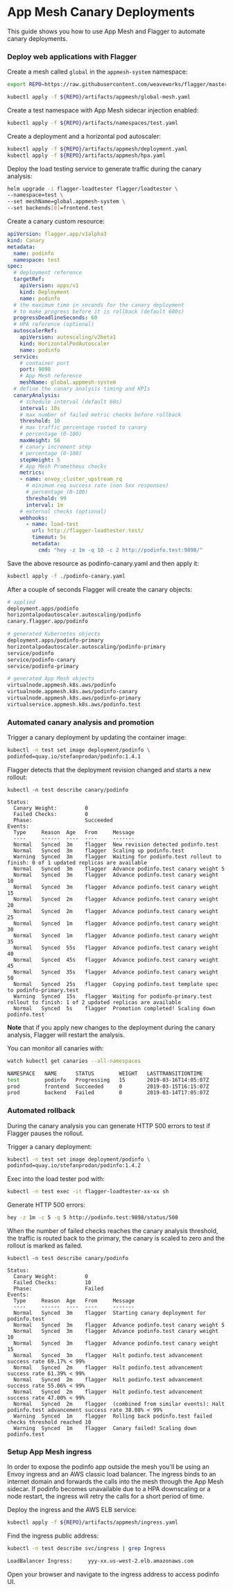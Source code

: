 # App Mesh Canary Deployments

This guide shows you how to use App Mesh and Flagger to automate canary deployments.

### Deploy web applications with Flagger

Create a mesh called `global` in the `appmesh-system` namespace:

```bash
export REPO=https://raw.githubusercontent.com/weaveworks/flagger/master

kubectl apply -f ${REPO}/artifacts/appmesh/global-mesh.yaml
```

Create a test namespace with App Mesh sidecar injection enabled:

```bash
kubectl apply -f ${REPO}/artifacts/namespaces/test.yaml
```

Create a deployment and a horizontal pod autoscaler:

```bash
kubectl apply -f ${REPO}/artifacts/appmesh/deployment.yaml
kubectl apply -f ${REPO}/artifacts/appmesh/hpa.yaml
```

Deploy the load testing service to generate traffic during the canary analysis:

```bash
helm upgrade -i flagger-loadtester flagger/loadtester \
--namespace=test \
--set meshName=global.appmesh-system \
--set backends[0]=frontend.test
```

Create a canary custom resource:

```yaml
apiVersion: flagger.app/v1alpha3
kind: Canary
metadata:
  name: podinfo
  namespace: test
spec:
  # deployment reference
  targetRef:
    apiVersion: apps/v1
    kind: Deployment
    name: podinfo
  # the maximum time in seconds for the canary deployment
  # to make progress before it is rollback (default 600s)
  progressDeadlineSeconds: 60
  # HPA reference (optional)
  autoscalerRef:
    apiVersion: autoscaling/v2beta1
    kind: HorizontalPodAutoscaler
    name: podinfo
  service:
    # container port
    port: 9898
    # App Mesh reference
    meshName: global.appmesh-system
  # define the canary analysis timing and KPIs
  canaryAnalysis:
    # schedule interval (default 60s)
    interval: 10s
    # max number of failed metric checks before rollback
    threshold: 10
    # max traffic percentage routed to canary
    # percentage (0-100)
    maxWeight: 50
    # canary increment step
    # percentage (0-100)
    stepWeight: 5
    # App Mesh Prometheus checks
    metrics:
    - name: envoy_cluster_upstream_rq
      # minimum req success rate (non 5xx responses)
      # percentage (0-100)
      threshold: 99
      interval: 1m
    # external checks (optional)
    webhooks:
      - name: load-test
        url: http://flagger-loadtester.test/
        timeout: 5s
        metadata:
          cmd: "hey -z 1m -q 10 -c 2 http://podinfo.test:9898/"
```

Save the above resource as podinfo-canary.yaml and then apply it:

```bash
kubectl apply -f ./podinfo-canary.yaml
```

After a couple of seconds Flagger will create the canary objects:

```bash
# applied 
deployment.apps/podinfo
horizontalpodautoscaler.autoscaling/podinfo
canary.flagger.app/podinfo

# generated Kubernetes objects
deployment.apps/podinfo-primary
horizontalpodautoscaler.autoscaling/podinfo-primary
service/podinfo
service/podinfo-canary
service/podinfo-primary

# generated App Mesh objects
virtualnode.appmesh.k8s.aws/podinfo
virtualnode.appmesh.k8s.aws/podinfo-canary
virtualnode.appmesh.k8s.aws/podinfo-primary
virtualservice.appmesh.k8s.aws/podinfo.test
```

### Automated canary analysis and promotion

Trigger a canary deployment by updating the container image:

```bash
kubectl -n test set image deployment/podinfo \
podinfod=quay.io/stefanprodan/podinfo:1.4.1
```

Flagger detects that the deployment revision changed and starts a new rollout:

```text
kubectl -n test describe canary/podinfo

Status:
  Canary Weight:         0
  Failed Checks:         0
  Phase:                 Succeeded
Events:
  Type     Reason  Age   From     Message
  ----     ------  ----  ----     -------
  Normal   Synced  3m    flagger  New revision detected podinfo.test
  Normal   Synced  3m    flagger  Scaling up podinfo.test
  Warning  Synced  3m    flagger  Waiting for podinfo.test rollout to finish: 0 of 1 updated replicas are available
  Normal   Synced  3m    flagger  Advance podinfo.test canary weight 5
  Normal   Synced  3m    flagger  Advance podinfo.test canary weight 10
  Normal   Synced  3m    flagger  Advance podinfo.test canary weight 15
  Normal   Synced  2m    flagger  Advance podinfo.test canary weight 20
  Normal   Synced  2m    flagger  Advance podinfo.test canary weight 25
  Normal   Synced  1m    flagger  Advance podinfo.test canary weight 30
  Normal   Synced  1m    flagger  Advance podinfo.test canary weight 35
  Normal   Synced  55s   flagger  Advance podinfo.test canary weight 40
  Normal   Synced  45s   flagger  Advance podinfo.test canary weight 45
  Normal   Synced  35s   flagger  Advance podinfo.test canary weight 50
  Normal   Synced  25s   flagger  Copying podinfo.test template spec to podinfo-primary.test
  Warning  Synced  15s   flagger  Waiting for podinfo-primary.test rollout to finish: 1 of 2 updated replicas are available
  Normal   Synced  5s    flagger  Promotion completed! Scaling down podinfo.test
```

**Note** that if you apply new changes to the deployment during the canary analysis, Flagger will restart the analysis.

You can monitor all canaries with:

```bash
watch kubectl get canaries --all-namespaces

NAMESPACE   NAME      STATUS        WEIGHT   LASTTRANSITIONTIME
test        podinfo   Progressing   15       2019-03-16T14:05:07Z
prod        frontend  Succeeded     0        2019-03-15T16:15:07Z
prod        backend   Failed        0        2019-03-14T17:05:07Z
```

### Automated rollback

During the canary analysis you can generate HTTP 500 errors to test if Flagger pauses the rollout.

Trigger a canary deployment:

```bash
kubectl -n test set image deployment/podinfo \
podinfod=quay.io/stefanprodan/podinfo:1.4.2
```

Exec into the load tester pod with:

```bash
kubectl -n test exec -it flagger-loadtester-xx-xx sh
```

Generate HTTP 500 errors:

```bash
hey -z 1m -c 5 -q 5 http://podinfo.test:9898/status/500
```

When the number of failed checks reaches the canary analysis threshold, the traffic is routed back to the primary, 
the canary is scaled to zero and the rollout is marked as failed.

```text
kubectl -n test describe canary/podinfo

Status:
  Canary Weight:         0
  Failed Checks:         10
  Phase:                 Failed
Events:
  Type     Reason  Age   From     Message
  ----     ------  ----  ----     -------
  Normal   Synced  3m    flagger  Starting canary deployment for podinfo.test
  Normal   Synced  3m    flagger  Advance podinfo.test canary weight 5
  Normal   Synced  3m    flagger  Advance podinfo.test canary weight 10
  Normal   Synced  3m    flagger  Advance podinfo.test canary weight 15
  Normal   Synced  3m    flagger  Halt podinfo.test advancement success rate 69.17% < 99%
  Normal   Synced  2m    flagger  Halt podinfo.test advancement success rate 61.39% < 99%
  Normal   Synced  2m    flagger  Halt podinfo.test advancement success rate 55.06% < 99%
  Normal   Synced  2m    flagger  Halt podinfo.test advancement success rate 47.00% < 99%
  Normal   Synced  2m    flagger  (combined from similar events): Halt podinfo.test advancement success rate 38.08% < 99%
  Warning  Synced  1m    flagger  Rolling back podinfo.test failed checks threshold reached 10
  Warning  Synced  1m    flagger  Canary failed! Scaling down podinfo.test
```

### Setup App Mesh ingress

In order to expose the podinfo app outside the mesh you'll be using an Envoy ingress and an AWS classic load balancer.
The ingress binds to an internet domain and forwards the calls into the mesh through the App Mesh sidecar.
If podinfo becomes unavailable due to a HPA downscaling or a node restart,
the ingress will retry the calls for a short period of time.

Deploy the ingress and the AWS ELB service:

```bash
kubectl apply -f ${REPO}/artifacts/appmesh/ingress.yaml
```

Find the ingress public address:

```bash
kubectl -n test describe svc/ingress | grep Ingress

LoadBalancer Ingress:     yyy-xx.us-west-2.elb.amazonaws.com
```

Open your browser and navigate to the ingress address to access podinfo UI.

